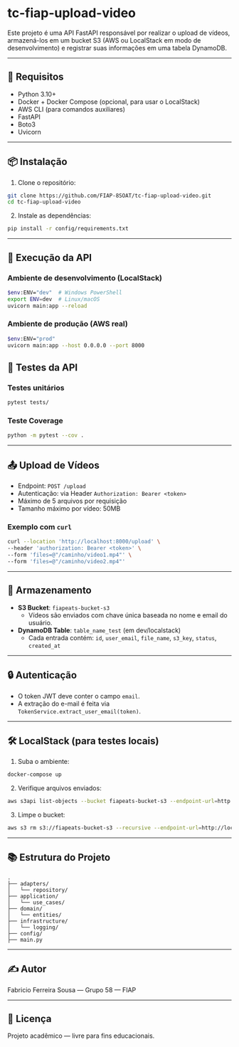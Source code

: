
# tc-fiap-upload-video

Este projeto é uma API FastAPI responsável por realizar o upload de vídeos, armazená-los em um bucket S3 (AWS ou LocalStack em modo de desenvolvimento) e registrar suas informações em uma tabela DynamoDB.

---

## 🔧 Requisitos

- Python 3.10+
- Docker + Docker Compose (opcional, para usar o LocalStack)
- AWS CLI (para comandos auxiliares)
- FastAPI
- Boto3
- Uvicorn

---

## 📦 Instalação

1. Clone o repositório:
```bash
git clone https://github.com/FIAP-8SOAT/tc-fiap-upload-video.git
cd tc-fiap-upload-video
```

2. Instale as dependências:
```bash
pip install -r config/requirements.txt
```

---

## 🚀 Execução da API

### Ambiente de desenvolvimento (LocalStack)
```bash
$env:ENV="dev"  # Windows PowerShell
export ENV=dev  # Linux/macOS
uvicorn main:app --reload
```

### Ambiente de produção (AWS real)
```bash
$env:ENV="prod"
uvicorn main:app --host 0.0.0.0 --port 8000
```

## 🚀 Testes da API
### Testes unitários
```bash
pytest tests/
````

### Teste Coverage
```bash
python -m pytest --cov .
````
---

## 📤 Upload de Vídeos

- Endpoint: `POST /upload`
- Autenticação: via Header `Authorization: Bearer <token>`
- Máximo de 5 arquivos por requisição
- Tamanho máximo por vídeo: 50MB

### Exemplo com `curl`
```bash
curl --location 'http://localhost:8000/upload' \
--header 'authorization: Bearer <token>' \
--form 'files=@"/caminho/video1.mp4"' \
--form 'files=@"/caminho/video2.mp4"'
```

---

## 📁 Armazenamento

- **S3 Bucket**: `fiapeats-bucket-s3`
    - Vídeos são enviados com chave única baseada no nome e email do usuário.
- **DynamoDB Table**: `table_name_test` (em dev/localstack)
    - Cada entrada contém: `id`, `user_email`, `file_name`, `s3_key`, `status`, `created_at`

---

## 🔒 Autenticação

- O token JWT deve conter o campo `email`.
- A extração do e-mail é feita via `TokenService.extract_user_email(token)`.

---

## 🛠️ LocalStack (para testes locais)

1. Suba o ambiente:
```bash
docker-compose up
```

2. Verifique arquivos enviados:
```bash
aws s3api list-objects --bucket fiapeats-bucket-s3 --endpoint-url=http://localhost:4566
```

3. Limpe o bucket:
```bash
aws s3 rm s3://fiapeats-bucket-s3 --recursive --endpoint-url=http://localhost:4566
```

---

## 📚 Estrutura do Projeto

```
.
├── adapters/
│   └── repository/
├── application/
│   └── use_cases/
├── domain/
│   └── entities/
├── infrastructure/
│   └── logging/
├── config/
├── main.py
```

---

## ✍️ Autor

Fabricio Ferreira Sousa — Grupo 58 — FIAP

---

## 📄 Licença

Projeto acadêmico — livre para fins educacionais.
